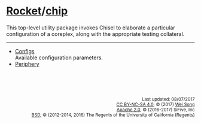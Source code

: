 [Rocket](Readme.md)/[chip](https://github.com/freechipsproject/rocket-chip/tree/master/src/main/scala/chip)
========================
This top-level utility package invokes Chisel to elaborate a particular configuration of a coreplex,
along with the appropriate testing collateral.

*****************

+ [Configs](chip/Configs.md)<br>
  Available configuration parameters.
+ [Periphery](chip/Periphery.md)



<br><br><br><p align="right">
<sub>
Last updated: 08/07/2017<br>
[CC BY-NC-SA 4.0](https://creativecommons.org/licenses/by-nc-sa/4.0/), &copy; (2017) [Wei Song](mailto:wsong83@gmail.com)<br>
[Apache 2.0](https://github.com/freechipsproject/rocket-chip/blob/master/LICENSE.SiFive), &copy; (2016-2017) SiFive, Inc<br>
[BSD](https://github.com/freechipsproject/rocket-chip/blob/master/LICENSE.Berkeley), &copy; (2012-2014, 2016) The Regents of the University of California (Regents)
</sub>
</p>
